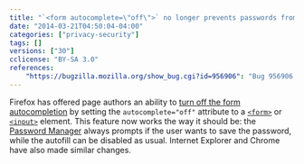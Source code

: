 ```yaml
---
title: "`<form autocomplete=\"off\">` no longer prevents passwords from being saved"
date: "2014-03-21T04:50:04-04:00"
categories: ["privacy-security"]
tags: []
versions: ["30"]
cclicense: "BY-SA 3.0"
references:
    "https://bugzilla.mozilla.org/show_bug.cgi?id=956906": "Bug 956906 – ignore autocomplete=\"off\" when offering to save passwords via the password manager"
---
```

Firefox has offered page authors an ability to [turn off the form autocompletion](https://developer.mozilla.org/en-US/docs/Web/Security/Securing_your_site/Turning_off_form_autocompletion) by setting the `autocomplete="off"` attribute to a [`<form>`](https://developer.mozilla.org/en-US/docs/Web/HTML/Element/form) or [`<input>`](https://developer.mozilla.org/en-US/docs/Web/HTML/Element/input) element. This feature now works the way it should be: the [Password Manager](https://support.mozilla.org/en-US/kb/password-manager-remember-delete-change-passwords) always prompts if the user wants to save the password, while the autofill can be disabled as usual. Internet Explorer and Chrome have also made similar changes.
